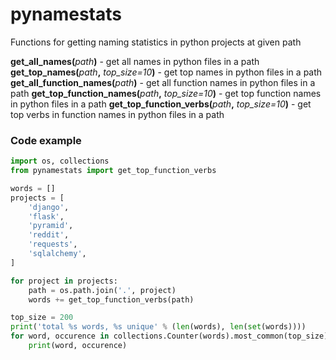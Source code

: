 # pynamestats
Functions for getting naming statistics in python projects at given path

**get_all_names(**_path_**)** - get all names in python files in a path
**get_top_names(**_path_**,** _top_size=10_**)** - get top names in python files in a path
**get_all_function_names(**_path_**)** - get all function names in python files in a path
**get_top_function_names(**_path_**,** _top_size=10_**)** - get top function names in python files in a path
**get_top_function_verbs(**_path_**,** _top_size=10_**)** - get top verbs in function names in python files in a path

### Code example

```python
import os, collections
from pynamestats import get_top_function_verbs

words = []
projects = [
    'django',
    'flask',
    'pyramid',
    'reddit',
    'requests',
    'sqlalchemy',
]

for project in projects:
    path = os.path.join('.', project)
    words += get_top_function_verbs(path)

top_size = 200
print('total %s words, %s unique' % (len(words), len(set(words))))
for word, occurence in collections.Counter(words).most_common(top_size):
    print(word, occurence)
```
